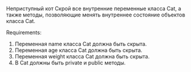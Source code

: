 Неприступный кот
Скрой все внутренние переменные класса Cat, а также методы, позволяющие менять внутреннее состояние объектов класса Cat.


Requirements:
1. Переменная name класса Cat должна быть скрыта.
2. Переменная age класса Cat должна быть скрыта.
3. Переменная weight класса Cat должна быть скрыта.
4. В Cat должны быть private и public методы.

